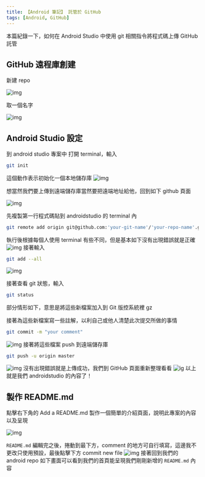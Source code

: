 ```yaml
---
title: 【Android 筆記】 託管於 GitHub
tags: [Android, GitHub]
---
```

本篇紀錄一下，如何在 Android Studio 中使用 git 相關指令將程式碼上傳 GitHub 託管

## GitHub 遠程庫創建

新建 repo

![img](https://i.imgur.com/2TbAS3L.png)

取一個名字

![img](https://i.imgur.com/1nVAxLd.png)

## Android Studio 設定

到 android studio 專案中 打開 terminal，輸入

``` bash
git init
```

這個動作表示初始化一個本地儲存庫
![img](https://i.imgur.com/wxSf4GJ.png)

想當然我們要上傳到遠端儲存庫當然要把遠端地址給他，回到如下 github 頁面

![img](https://i.imgur.com/bP5dKmM.png)

先複製第一行程式碼貼到 androidstudio 的 terminal 內

``` bash
git remote add origin git@github.com:'your-git-name'/'your-repo-name'.git
```

執行後根據每個人使用 terminal 有些不同，但是基本如下沒有出現錯誤就是正確
![img](https://i.imgur.com/LbB27bS.png)
接著輸入

``` bash
git add --all
```

![img](https://i.imgur.com/COuSSKn.png)

接著查看 git 狀態，輸入

``` bash
git status
```

部分情形如下，意思是將這些新檔案加入到 Git 版控系統裡 gz[](https://i.imgur.com/YWIF37f.png)

接著為這些新檔案寫一些註解，以利自己或他人清楚此次提交所做的事情

``` bash
git commit -m "your comment"
```

![img](https://i.imgur.com/57PI34F.png)
接著將這些檔案 push 到遠端儲存庫

``` bash
git push -u origin master
```

![img](https://i.imgur.com/0d1S0d8.png)
沒有出現錯誤就是上傳成功，我們到 GitHub 頁面重新整理看看
![ig](https://i.imgur.com/U2ewmxn.png)
以上就是我們 androidstudio 的內容了！

## 製作 README.md

點擊右下角的 Add a README.md 製作一個簡單的介紹頁面，說明此專案的內容以及呈現

![img](https://i.imgur.com/wULXZew.png)

`README.md` 編輯完之後，捲動到最下方，comment 的地方可自行填寫，這邊我不更改只使用預設，最後點擊下方 commit new file
![img](https://i.imgur.com/zHKca4O.png)
接著回到我們的 android repo 如下畫面可以看到我們的首頁能呈現我們剛剛新增的 `README.md` 內容

